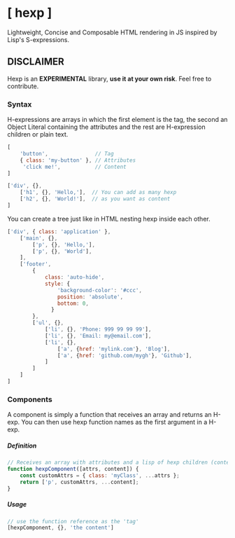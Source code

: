 # [ hexp ]

Lightweight, Concise and Composable HTML rendering in JS inspired by Lisp's S-expressions.


## DISCLAIMER

Hexp is an **EXPERIMENTAL** library, **use it at your own risk**.
Feel free to contribute.


### Syntax

H-expressions are arrays in which the first element is the tag, the second an Object Literal containing the attributes and the rest are H-expression children or plain text.

```js
[
    'button',               // Tag
    { class: 'my-button' }, // Attributes
     'click me!',           // Content
]
```

```js
['div', {},
    ['h1', {}, 'Hello,'],  // You can add as many hexp
    ['h2', {}, 'World!'],  // as you want as content
]
```

You can create a tree just like in HTML nesting hexp inside each other.

```js
['div', { class: 'application' },
    ['main', {},
        ['p', {}, 'Hello,'],
        ['p', {}, 'World'],
    ],
    ['footer',
        {
            class: 'auto-hide', 
            style: { 
                'background-color': '#ccc',
                position: 'absolute',
                bottom: 0,
              }
        },
        ['ul', {},
            ['li', {}, 'Phone: 999 99 99 99'],
            ['li', {}, 'Email: my@email.com'],
            ['li', {},
                ['a', {href: 'mylink.com'}, 'Blog'],
                ['a', {href: 'github.com/mygh'}, 'Github'],
            ]
        ]
    ]
]
```

### Components

A component is simply a function that receives an array and returns an H-exp.
You can then use hexp function names as the first argument in a H-exp.

##### Definition

```js
// Receives an array with attributes and a lisp of hexp children (content)
function hexpComponent([attrs, content]) {
    const customAttrs = { class: 'myClass', ...attrs };
    return ['p', customAttrs, ...content];
}
```

##### Usage

```js
// use the function reference as the 'tag'
[hexpComponent, {}, 'the content']
```

